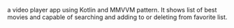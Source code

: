 a video player app using Kotlin and MMVVM pattern.
It shows list of best movies and capable of searching and adding to or deleting from favorite list.
